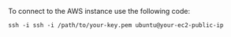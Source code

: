To connect to the AWS instance use the following code:

    ssh -i ssh -i /path/to/your-key.pem ubuntu@your-ec2-public-ip
